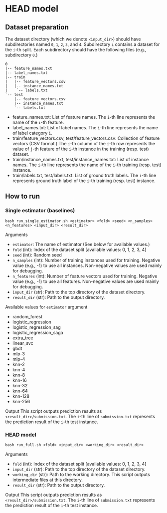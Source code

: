# HEAD model

## Dataset preparation

The dataset directory (which we denote `<input_dir>`) should have subdirectories named `0`, `1`, `2`, `3`, and `4`.
Subdirectory `i` contains a dataset for the `i`-th split.
Each subdirectory should have the following files (e.g., subdirectory `0`.)

```
0
|-- feature_names.txt
|-- label_names.txt
|-- train
|   |-- feature_vectors.csv
|   |-- instance_names.txt
|    `-- labels.txt
`-- test
    |-- feature_vectors.csv
    |-- instance_names.txt
    `-- labels.txt
```

- feature_names.txt: List of feature names. The `i`-th line represents the name of the `i`-th feature.
- label_names.txt: List of label names. The `i`-th line represents the name of label category `i`.
- train/feature_vectors.csv, test/feature_vectors.csv: Collection of feature vectors (CSV format.) The `j`-th column of the `i`-th row represents the value of `j`-th feature of the `i`-th instance in the training (resp. test) dataset.
- train/instance_names.txt, test/instance_names.txt: List of instance names. The `i`-th line represents the name of the `i`-th training (resp. test) instance.
- train/labels.txt, test/labels.txt: List of ground truth labels. The `i`-th line represents ground truth label of the `i`-th training (resp. test) instance.


## How to run

### Single estimator (baselines)

```
bash run_single_estimator.sh <estimator> <fold> <seed> <n_samples> <n_features> <input_dir> <result_dir>
```

Arguments
- `estimator`: The name of estimator (See below for available values.)
- `fold` (int): Index of the dataset split [available values: 0, 1, 2, 3, 4]
- `seed` (int): Random seed
- `n_samples` (int): Number of training instances used for training. Negative value (e.g., -1) to use all instances. Non-negative values are used mainly for debugging.
- `n_features` (int): Number of feature vectors used for training. Negative value (e.g., -1) to use all features. Non-negative values are used mainly for debugging.
- `input_dir` (str): Path to the top directory of the dataset directory.
- `result_dir` (str): Path to the output directory.


Available values for `estimator` argument
- random_forest
- logistic_regression
- logistic_regression_sag
- logistic_regression_saga
- extra_tree
- linear_svc
- gbdt
- mlp-3
- mlp-4
- knn-2
- knn-4
- knn-8
- knn-16
- knn-32
- knn-64
- knn-128
- knn-256

Output
This script outputs prediction results as `<result_dir>/submission.txt`. The `i`-th line of `submission.txt` represents the prediction result of the `i`-th test instance.

### HEAD model

```
bash run_full.sh <fold> <input_dir> <working_dir> <result_dir>
```

Arguments
- `fold` (int): Index of the dataset split [available values: 0, 1, 2, 3, 4]
- `input_dir` (str): Path to the top directory of the dataset directory.
- `working_dir` (str): Path to the working directory. This script outputs intermediate files at this directory.
- `result_dir` (str): Path to the output directory.

Output
This script outputs prediction results as `<result_dir>/submission.txt`. The `i`-th line of `submission.txt` represents the prediction result of the `i`-th test instance.
